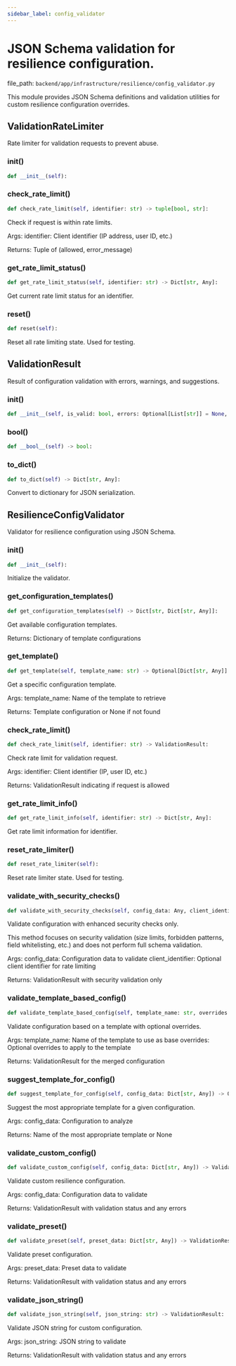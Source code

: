 ```yaml
---
sidebar_label: config_validator
---
```


# JSON Schema validation for resilience configuration.

  file_path: `backend/app/infrastructure/resilience/config_validator.py`

This module provides JSON Schema definitions and validation utilities
for custom resilience configuration overrides.

## ValidationRateLimiter

Rate limiter for validation requests to prevent abuse.

### __init__()

```python
def __init__(self):
```

### check_rate_limit()

```python
def check_rate_limit(self, identifier: str) -> tuple[bool, str]:
```

Check if request is within rate limits.

Args:
    identifier: Client identifier (IP address, user ID, etc.)
    
Returns:
    Tuple of (allowed, error_message)

### get_rate_limit_status()

```python
def get_rate_limit_status(self, identifier: str) -> Dict[str, Any]:
```

Get current rate limit status for an identifier.

### reset()

```python
def reset(self):
```

Reset all rate limiting state. Used for testing.

## ValidationResult

Result of configuration validation with errors, warnings, and suggestions.

### __init__()

```python
def __init__(self, is_valid: bool, errors: Optional[List[str]] = None, warnings: Optional[List[str]] = None, suggestions: Optional[List[str]] = None):
```

### __bool__()

```python
def __bool__(self) -> bool:
```

### to_dict()

```python
def to_dict(self) -> Dict[str, Any]:
```

Convert to dictionary for JSON serialization.

## ResilienceConfigValidator

Validator for resilience configuration using JSON Schema.

### __init__()

```python
def __init__(self):
```

Initialize the validator.

### get_configuration_templates()

```python
def get_configuration_templates(self) -> Dict[str, Dict[str, Any]]:
```

Get available configuration templates.

Returns:
    Dictionary of template configurations

### get_template()

```python
def get_template(self, template_name: str) -> Optional[Dict[str, Any]]:
```

Get a specific configuration template.

Args:
    template_name: Name of the template to retrieve
    
Returns:
    Template configuration or None if not found

### check_rate_limit()

```python
def check_rate_limit(self, identifier: str) -> ValidationResult:
```

Check rate limit for validation request.

Args:
    identifier: Client identifier (IP, user ID, etc.)
    
Returns:
    ValidationResult indicating if request is allowed

### get_rate_limit_info()

```python
def get_rate_limit_info(self, identifier: str) -> Dict[str, Any]:
```

Get rate limit information for identifier.

### reset_rate_limiter()

```python
def reset_rate_limiter(self):
```

Reset rate limiter state. Used for testing.

### validate_with_security_checks()

```python
def validate_with_security_checks(self, config_data: Any, client_identifier: Optional[str] = None) -> ValidationResult:
```

Validate configuration with enhanced security checks only.

This method focuses on security validation (size limits, forbidden patterns,
field whitelisting, etc.) and does not perform full schema validation.

Args:
    config_data: Configuration data to validate
    client_identifier: Optional client identifier for rate limiting
    
Returns:
    ValidationResult with security validation only

### validate_template_based_config()

```python
def validate_template_based_config(self, template_name: str, overrides: Optional[Dict[str, Any]] = None) -> ValidationResult:
```

Validate configuration based on a template with optional overrides.

Args:
    template_name: Name of the template to use as base
    overrides: Optional overrides to apply to the template
    
Returns:
    ValidationResult for the merged configuration

### suggest_template_for_config()

```python
def suggest_template_for_config(self, config_data: Dict[str, Any]) -> Optional[str]:
```

Suggest the most appropriate template for a given configuration.

Args:
    config_data: Configuration to analyze
    
Returns:
    Name of the most appropriate template or None

### validate_custom_config()

```python
def validate_custom_config(self, config_data: Dict[str, Any]) -> ValidationResult:
```

Validate custom resilience configuration.

Args:
    config_data: Configuration data to validate
    
Returns:
    ValidationResult with validation status and any errors

### validate_preset()

```python
def validate_preset(self, preset_data: Dict[str, Any]) -> ValidationResult:
```

Validate preset configuration.

Args:
    preset_data: Preset data to validate
    
Returns:
    ValidationResult with validation status and any errors

### validate_json_string()

```python
def validate_json_string(self, json_string: str) -> ValidationResult:
```

Validate JSON string for custom configuration.

Args:
    json_string: JSON string to validate
    
Returns:
    ValidationResult with validation status and any errors
